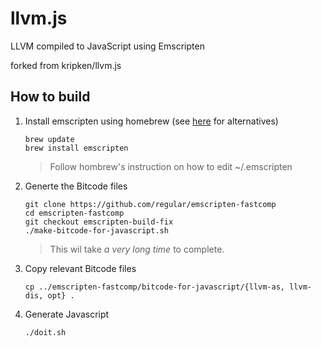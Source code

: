 llvm.js
=======

LLVM compiled to JavaScript using Emscripten

forked from kripken/llvm.js

How to build
------------

1. Install emscripten using homebrew (see [here](https://kripken.github.io/emscripten-site/docs/getting_started/downloads.html) for alternatives)

    ``` shell
    brew update
    brew install emscripten
    ```
    > Follow hombrew's instruction on how to edit ~/.emscripten
    
2. Generte the Bitcode files

    ``` shell
    git clone https://github.com/regular/emscripten-fastcomp
    cd emscripten-fastcomp
    git checkout emscripten-build-fix
    ./make-bitcode-for-javascript.sh
    ```
    > This wil take *a very long time* to complete.

3. Copy relevant Bitcode files

    ``` shell
    cp ../emscripten-fastcomp/bitcode-for-javascript/{llvm-as, llvm-dis, opt} .
    ```

4. Generate Javascript

    ``` shell
    ./doit.sh
    ```
    

